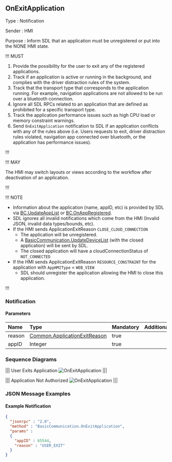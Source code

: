 ## OnExitApplication

Type
: Notification

Sender
: HMI

Purpose
: Inform SDL that an application must be unregistered or put into the NONE HMI state.

!!! MUST

  1. Provide the possibility for the user to exit any of the registered applications.
  2. Track if an application is active or running in the background, and complies with the driver distraction rules of the system.
  3. Track that the transport type that corresponds to the application running. For example, navigation applications are not allowed to be run over a bluetooth connection.
  4. Ignore all SDL RPCs related to an application that are defined as prohibited for a specific transport type.
  5. Track the application performance issues such as high CPU load or memory constraint warnings.
  6. Send `OnExitApplication` notification to SDL if an application conflicts with any of the rules above (i.e. Users requests to exit, driver distraction rules violated, navigation app connected over bluetooth, or the application has performance issues).

!!!

!!! MAY

The HMI may switch layouts or views according to the workflow after deactivation of an application.

!!!

!!! NOTE

  * Information about the application (name, appID, etc) is provided by SDL via [BC.UpdateAppList](../updateapplist) or [BC.OnAppRegistered](../onappregistered).
  * SDL ignores all invalid notifications which come from the HMI (Invalid JSON, invalid data types/bounds, etc).
  * If the HMI sends ApplicationExitReason `CLOSE_CLOUD_CONNECTION`
    * The application will be unregistered.
    * A [BasicCommunication.UpdateDeviceList](../updatedevicelist) (with the closed application) will be sent by SDL.
    * The closed application will have a cloudConnectionStatus of `NOT_CONNECTED`
  * If the HMI sends ApplicationExitReason `RESOURCE_CONSTRAINT` for the application with `AppHMIType` = `WEB_VIEW`
    * SDL should unregister the application allowing the HMI to close this application.

  
!!!

### Notification

#### Parameters

|Name|Type|Mandatory|Additional|
|:---|:---|:--------|:---------|
|reason|[Common.ApplicationExitReason](../../common/enums/#applicationexitreason)|true||
|appID|Integer|true||

### Sequence Diagrams

|||
User Exits Application
![OnExitApplication](./assets/OnExitApplicationUser.png)
|||

|||
Application Not Authorized
![OnExitApplication](./assets/OnExitApplicationUnauth.png)
|||

### JSON Message Examples

#### Example Notification

```json
{
  "jsonrpc" : "2.0",
  "method" : "BasicCommunication.OnExitApplication",
  "params" :
  {
    "appID" : 65544,
    "reason" : "USER_EXIT"
  }
}
```
